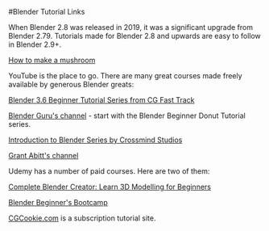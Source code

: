#Blender Tutorial Links

When Blender 2.8 was released in 2019, it was a significant upgrade from Blender 2.79. Tutorials made for Blender 2.8 and upwards are easy to follow in Blender 2.9+.

[How to make a mushroom](https://www.kodeco.com/21459096-blender-tutorial-for-beginners-how-to-make-a-mushroom)

YouTube is the place to go. There are many great courses made freely available by generous Blender greats:

[Blender 3.6 Beginner Tutorial Series from CG Fast Track](https://www.youtube.com/watch?v=3QAGpxV36wM&list=PL8eKBkZzqDiVvueu0ikzF1jVQWrgxma0U)

[Blender Guru's channel](https://www.youtube.com/channel/UCOKHwx1VCdgnxwbjyb9Iu1g) - start with the Blender Beginner Donut Tutorial series.

[Introduction to Blender Series by Crossmind Studios](https://www.youtube.com/playlist?list=PLgO2ChD7acqH5S3fCO1GbAJC55NeVaCCp)

[Grant Abitt's channel](https://www.youtube.com/channel/UCZFUrFoqvqlN8seaAeEwjlw)

Udemy has a number of paid courses. Here are two of them:

[Complete Blender Creator: Learn 3D Modelling for Beginners](https://www.udemy.com/course/blendertutorial/)

[Blender Beginner's Bootcamp](https://www.udemy.com/course/blender-beginners-bootcamp/)

[CGCookie.com](https://cgcookie.com) is a subscription tutorial site.
